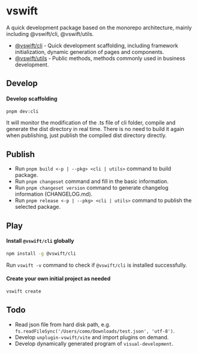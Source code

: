 # vswift

A quick development package based on the monorepo architecture, mainly including @vswift/cli, @vswift/utils.

- [@vswift/cli](https://github.com/vsdeeper/vswift/tree/master/packages/cli) - Quick development scaffolding, including framework initialization, dynamic generation of pages and components.
- [@vswift/utils](https://github.com/vsdeeper/vswift/tree/master/packages/utils) - Public methods, methods commonly used in business development.

## Develop

#### Develop scaffolding

```sh
pnpm dev:cli
```
It will monitor the modification of the .ts file of cli folder, compile and generate the dist directory in real time. There is no need to build it again when publishing, just publish the compiled dist directory directly.

## Publish

- Run `pnpm build <-p | --pkg> <cli | utils>` command to build package.
- Run `pnpm changeset` command and fill in the basic information.
- Run `pnpm changeset version` command to generate changelog information (CHANGELOG.md).
- Run `pnpm release <-p | --pkg> <cli | utils>` command to publish the selected package.

## Play

#### Install `@vswift/cli` globally

```sh
npm install -g @vswift/cli
```
Run `vswift -v` command to check if `@vswift/cli` is installed successfully.

#### Create your own initial project as needed

```sh
vswift create
```

## Todo

- Read json file from hard disk path, e.g. `fs.readFileSync('/Users/como/Downloads/test.json', 'utf-8')`.
- Develop `unplugin-vswift/vite` and import plugins on demand.
- Develop dynamically generated program of `visual-development`.